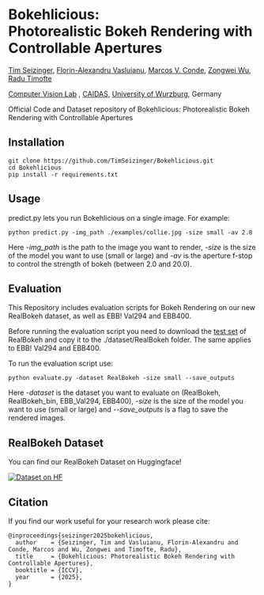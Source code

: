 # Bokehlicious: <br/> Photorealistic Bokeh Rendering with Controllable Apertures

[Tim Seizinger](https://scholar.google.com/citations?user=PKdW78wAAAAJ), [Florin-Alexandru Vasluianu](https://scholar.google.com/citations?user=kHHzuyoAAAAJ), [Marcos V. Conde](https://mv-lab.github.io/), [Zongwei Wu](https://scholar.google.com/citations?user=3QSALjX498QC), [Radu Timofte](https://www.cvlai.net/)

[Computer Vision Lab](https://www.informatik.uni-wuerzburg.de/computervision/) , [CAIDAS](https://www.caidas.uni-wuerzburg.de/), [University of Wurzburg](https://www.uni-wuerzburg.de/en/), Germany

Official Code and Dataset repository of Bokehlicious: Photorealistic Bokeh Rendering with Controllable Apertures

## Installation

```
git clone https://github.com/TimSeizinger/Bokehlicious.git
cd Bokehlicious
pip install -r requirements.txt
```

## Usage

predict.py lets you run Bokehlicious on a single image.
For example:
```
python predict.py -img_path ./examples/collie.jpg -size small -av 2.8
```

Here _-img\_path_ is the path to the image you want to render, _-size_ is the size of the model you want to use (small or large) and _-av_ is the aperture f-stop to control the strength of bokeh (between 2.0 and 20.0).

## Evaluation

This Repository includes evaluation scripts for Bokeh Rendering on our new RealBokeh dataset, as well as EBB! Val294 and EBB400.

Before running the evaluation script you need to download the [test set](https://huggingface.co/datasets/timseizinger/RealBokeh_3MP/tree/main/test) of RealBokeh and copy it to the ./dataset/RealBokeh folder.
The same applies to EBB! Val294 and EBB400.

To run the evaluation script use:
```
python evaluate.py -dataset RealBokeh -size small --save_outputs
```

Here _-dataset_ is the dataset you want to evaluate on (RealBokeh, RealBokeh_bin, EBB_Val294, EBB400), _-size_ is the size of the model you want to use (small or large) and _--save_outputs_ is a flag to save the rendered images.

## RealBokeh Dataset

You can find our RealBokeh Dataset on Huggingface!

[![Dataset on HF](https://huggingface.co/datasets/huggingface/badges/resolve/main/dataset-on-hf-lg.svg)](https://huggingface.co/datasets)

## Citation

If you find our work useful for your research work please cite:

```
@inproceedings{seizinger2025bokehlicious,
  author    = {Seizinger, Tim and Vasluianu, Florin-Alexandru and Conde, Marcos and Wu, Zongwei and Timofte, Radu},
  title     = {Bokehlicious: Photorealistic Bokeh Rendering with Controllable Apertures},
  booktitle = {ICCV},
  year      = {2025},
}
```